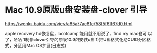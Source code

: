 # Mac 10.9原版u盘安装盘-clover 引导



https://wenku.baidu.com/view/a85a57ac81c758f5f61f67d0.html

apple recovery hd恢复盘，bootcamp 能用就不用说了，find my mac也可
以了，哈哈
1制作clover引导的原版10.9的安装u盘
1)把U盘格式化成GUID分区格式，分区用Mac OS扩展(日志式)